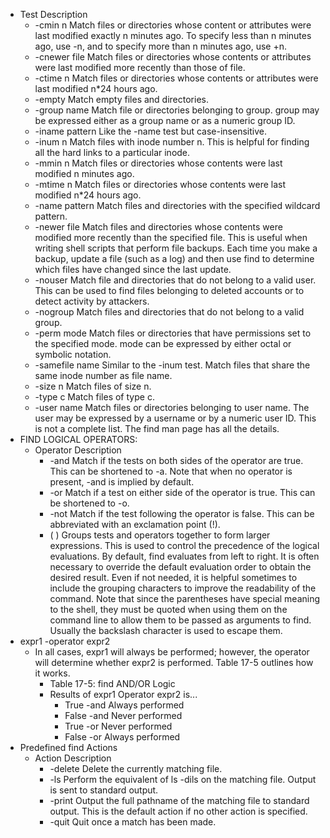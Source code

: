 - Test Description
  - -cmin n Match files or directories whose content or attributes were
  last modified exactly n minutes ago. To specify less than n
  minutes ago, use -n, and to specify more than n minutes
  ago, use +n.
  - -cnewer file Match files or directories whose contents or attributes were
  last modified more recently than those of file.
  - -ctime n Match files or directories whose contents or attributes were
  last modified n*24 hours ago.
  - -empty Match empty files and directories.
  - -group name Match file or directories belonging to group. group may
  be expressed either as a group name or as a numeric group
  ID.
  - -iname pattern Like the -name test but case-insensitive.
  - -inum n Match files with inode number n. This is helpful for finding
  all the hard links to a particular inode.
  - -mmin n Match files or directories whose contents were last
  modified n minutes ago.
  - -mtime n Match files or directories whose contents were last
  modified n*24 hours ago.
  - -name pattern Match files and directories with the specified wildcard
  pattern.
  - -newer file Match files and directories whose contents were modified
  more recently than the specified file. This is useful when
  writing shell scripts that perform file backups. Each time
  you make a backup, update a file (such as a log) and then
  use find to determine which files have changed since the
  last update.
  - -nouser Match file and directories that do not belong to a valid user.
  This can be used to find files belonging to deleted accounts
  or to detect activity by attackers.
  - -nogroup Match files and directories that do not belong to a valid
  group.
  - -perm mode Match files or directories that have permissions set to the
  specified mode. mode can be expressed by either octal or
  symbolic notation.
  - -samefile name Similar to the -inum test. Match files that share the same
  inode number as file name.
  - -size n Match files of size n.
  - -type c Match files of type c.
  - -user name Match files or directories belonging to user name. The user
  may be expressed by a username or by a numeric user ID.
  This is not a complete list. The find man page has all the details.
- FIND LOGICAL OPERATORS:
  - Operator Description
    - -and Match if the tests on both sides of the operator are true.
    This can be shortened to -a. Note that when no operator is
    present, -and is implied by default.
    - -or Match if a test on either side of the operator is true. This
    can be shortened to -o.
    - -not Match if the test following the operator is false. This can be
    abbreviated with an exclamation point (!).
    - ( ) Groups tests and operators together to form larger
    expressions. This is used to control the precedence of the
    logical evaluations. By default, find evaluates from left to
    right. It is often necessary to override the default evaluation
    order to obtain the desired result. Even if not needed, it is
    helpful sometimes to include the grouping characters to
    improve the readability of the command. Note that since
    the parentheses have special meaning to the shell, they
    must be quoted when using them on the command line to
    allow them to be passed as arguments to find. Usually the
    backslash character is used to escape them.
- expr1 -operator expr2 
  - In all cases, expr1 will always be performed; however, the operator will determine whether expr2 is performed. Table 17-5 outlines how it works.
    - Table 17-5: find AND/OR Logic
    - Results of expr1 Operator expr2 is...
      - True -and Always performed
      - False -and Never performed
      - True -or Never performed
      - False -or Always performed
- Predefined find Actions
  - Action Description
    - -delete Delete the currently matching file.
    - -ls Perform the equivalent of ls -dils on the matching file.
      Output is sent to standard output.
    - -print Output the full pathname of the matching file to standard
      output. This is the default action if no other action is
      specified.
    - -quit Quit once a match has been made.
